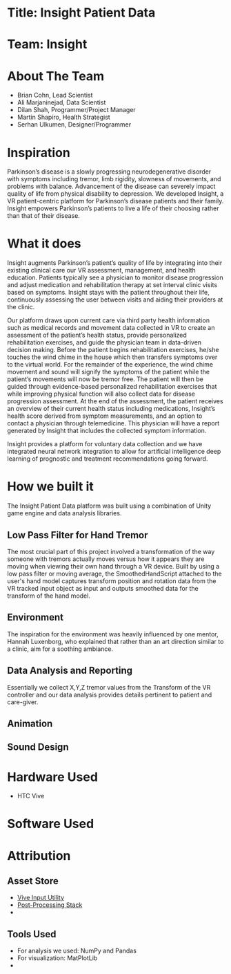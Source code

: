 # Title: Insight Patient Data
# Team: Insight

# About The Team
- Brian Cohn, Lead Scientist
- Ali Marjaninejad, Data Scientist
- Dilan Shah, Programmer/Project Manager
- Martin Shapiro, Health Strategist 
- Serhan Ulkumen, Designer/Programmer
    
# Inspiration
Parkinson’s disease is a slowly progressing neurodegenerative disorder with symptoms including tremor, limb rigidity, slowness of movements, and problems with balance.  Advancement of the disease can severely impact quality of life from physical disability to depression. We developed Insight, a VR patient-centric platform for Parkinson’s disease patients and their family. Insight empowers Parkinson’s patients to live a life of their choosing rather than that of their disease.

# What it does
Insight augments Parkinson’s patient’s quality of life by integrating into their existing clinical care our VR assessment, management, and health education. Patients typically see a physician to monitor disease progression and adjust medication and rehabilitation therapy at set interval clinic visits based on symptoms. Insight stays with the patient throughout their life, continuously assessing the user between visits and aiding their providers at the clinic. 

Our platform draws upon current care via third party health information such as medical records and movement data collected in VR to create an assessment of the patient’s health status, provide personalized rehabilitation exercises, and guide the physician team in data-driven decision making. Before the patient begins rehabilitation exercises, he/she touches the wind chime in the house which then transfers symptoms over to the virtual world. For the remainder of the experience, the wind chime movement and sound will signify the symptoms of the patient while the patient’s movements will now be tremor free. The patient will then be guided through evidence-based personalized rehabilitation exercises that while improving physical function will also collect data for disease progression assessment. At the end of the assessment, the patient receives an overview of their current health status including medications, Insight’s health score derived from symptom measurements, and an option to contact a physician through telemedicine. This physician will have a report generated by Insight that includes the collected symptom information.
 
Insight provides a platform for voluntary data collection and we have integrated neural network integration to allow for artificial intelligence deep learning of prognostic and treatment recommendations going forward. 

# How we built it
The Insight Patient Data platform was built using a combination of Unity game engine and data analysis libraries.  

## Low Pass Filter for Hand Tremor
The most crucial part of this project involved a transformation of the way someone with tremors actually
moves versus how it appears they are moving when viewing their own hand through a VR device. 
Built by using a low pass filter or moving average, the SmoothedHandScript attached to the user's hand model
captures transform position and rotation data from the VR tracked input object as input and outputs smoothed
data for the transform of the hand model. 

## Environment
The inspiration for the environment was heavily influenced by one mentor, Hannah Luxenborg, who 
explained that rather than an art direction similar to a clinic, aim for a soothing ambiance. 

## Data Analysis and Reporting
Essentially we collect X,Y,Z tremor values from the Transform of the VR controller and our data 
analysis provides details pertinent to patient and care-giver.  


## Animation

## Sound Design

# Hardware Used
- HTC Vive

# Software Used



# Attribution
## Asset Store
- [Vive Input Utility](https://assetstore.unity.com/packages/tools/integration/vive-input-utility-64219)
- [Post-Processing Stack](https://assetstore.unity.com/packages/essentials/post-processing-stack-83912)
- 

## Tools Used
- For analysis we used: NumPy and Pandas 
- For visualization: MatPlotLib
- 
